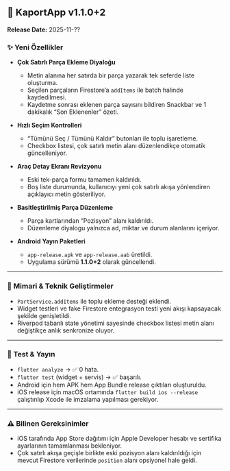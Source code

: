 # <span style="font-size:22px">🚀 KaportApp v1.1.0+2</span>
<p><strong>Release Date:</strong> 2025-11-??</p>

<h3>✨ Yeni Özellikler</h3>
<ul>
  <li>
    <p><strong>Çok Satırlı Parça Ekleme Diyaloğu</strong></p>
    <ul>
      <li>Metin alanına her satırda bir parça yazarak tek seferde liste oluşturma.</li>
      <li>Seçilen parçaların Firestore’a <code inline>addItems</code> ile batch halinde kaydedilmesi.</li>
      <li>Kaydetme sonrası eklenen parça sayısını bildiren Snackbar ve 1 dakikalık “Son Eklenenler” özeti.</li>
    </ul>
  </li>
  <li>
    <p><strong>Hızlı Seçim Kontrolleri</strong></p>
    <ul>
      <li>“Tümünü Seç / Tümünü Kaldır” butonları ile toplu işaretleme.</li>
      <li>Checkbox listesi, çok satırlı metin alanı düzenlendikçe otomatik güncelleniyor.</li>
    </ul>
  </li>
  <li>
    <p><strong>Araç Detay Ekranı Revizyonu</strong></p>
    <ul>
      <li>Eski tek-parça formu tamamen kaldırıldı.</li>
      <li>Boş liste durumunda, kullanıcıyı yeni çok satırlı akışa yönlendiren açıklayıcı metin gösteriliyor.</li>
    </ul>
  </li>
  <li>
    <p><strong>Basitleştirilmiş Parça Düzenleme</strong></p>
    <ul>
      <li>Parça kartlarından “Pozisyon” alanı kaldırıldı.</li>
      <li>Düzenleme diyalogu yalnızca ad, miktar ve durum alanlarını içeriyor.</li>
    </ul>
  </li>
  <li>
    <p><strong>Android Yayın Paketleri</strong></p>
    <ul>
      <li><code inline>app-release.apk</code> ve <code inline>app-release.aab</code> üretildi.</li>
      <li>Uygulama sürümü <strong>1.1.0+2</strong> olarak güncellendi.</li>
    </ul>
  </li>
</ul>

<hr>

<h3>🧠 Mimari &amp; Teknik Geliştirmeler</h3>
<ul>
  <li><code inline>PartService.addItems</code> ile toplu ekleme desteği eklendi.</li>
  <li>Widget testleri ve fake Firestore entegrasyon testi yeni akışı kapsayacak şekilde genişletildi.</li>
  <li>Riverpod tabanlı state yönetimi sayesinde checkbox listesi metin alanı değiştikçe anlık senkronize oluyor.</li>
</ul>

<hr>

<h3>🧪 Test &amp; Yayın</h3>
<ul>
  <li><code inline>flutter analyze</code> → ✅ 0 hata.</li>
  <li><code inline>flutter test</code> (widget + servis) → ✅ başarılı.</li>
  <li>Android için hem APK hem App Bundle release çıktıları oluşturuldu.</li>
  <li>iOS release için macOS ortamında <code inline>flutter build ios --release</code> çalıştırılıp Xcode ile imzalama yapılması gerekiyor.</li>
</ul>

<hr>

<h3>⚠️ Bilinen Gereksinimler</h3>
<ul>
  <li>iOS tarafında App Store dağıtımı için Apple Developer hesabı ve sertifika ayarlarının tamamlanması bekleniyor.</li>
  <li>Çok satırlı akışa geçişle birlikte eski pozisyon alanı kaldırıldığı için mevcut Firestore verilerinde <code inline>position</code> alanı opsiyonel hale geldi.</li>
</ul>
